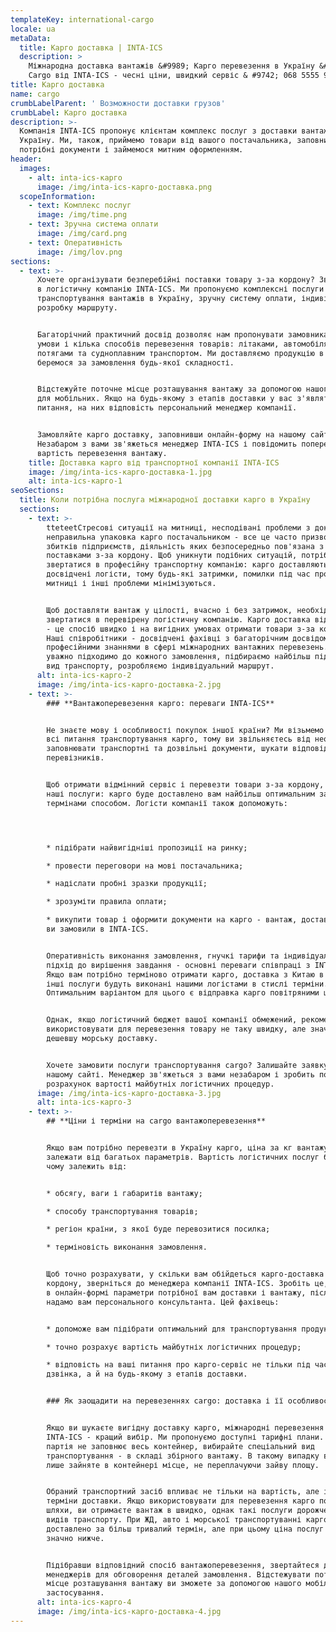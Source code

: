 ```yaml
---
templateKey: international-cargo
locale: ua
metaData:
  title: Карго доставка | INTA-ICS
  description: >
    Міжнародна доставка вантажів &#9989; Карго перевезення в Україну &#9989;
    Cargo від INTA-ICS - чесні ціни, швидкий сервіс & #9742; 068 5555 999
title: Карго доставка
name: cargo
crumbLabelParent: ' Возможности доставки грузов'
crumbLabel: Карго доставка
description: >-
  Компанія INTA-ICS пропонує клієнтам комплекс послуг з доставки вантажів в
  Україну. Ми, також, приймемо товари від вашого постачальника, заповнимо
  потрібні документи і займемося митним оформленням.
header:
  images:
    - alt: inta-ics-карго
      image: /img/inta-ics-карго-доставка.png
  scopeInformation:
    - text: Комплекс послуг
      image: /img/time.png
    - text: Зручна система оплати
      image: /img/card.png
    - text: Оперативність
      image: /img/lov.png
sections:
  - text: >-
      Хочете організувати безперебійні поставки товару з-за кордону? Звертайтеся
      в логістичну компанію INTA-ICS. Ми пропонуємо комплексні послуги з
      транспортування вантажів в Україну, зручну систему оплати, індивідуальну
      розробку маршруту.


      Багаторічний практичний досвід дозволяє нам пропонувати замовникам вигідні
      умови і кілька способів перевезення товарів: літаками, автомобілями,
      потягами та судноплавним транспортом. Ми доставляємо продукцію в термін і
      беремося за замовлення будь-якої складності.


      Відстежуйте поточне місце розташування вантажу за допомогою нашого додатку
      для мобільних. Якщо на будь-якому з етапів доставки у вас з'являться
      питання, на них відповість персональний менеджер компанії.


      Замовляйте карго доставку, заповнивши онлайн-форму на нашому сайті.
      Незабаром з вами зв'яжеться менеджер INTA-ICS і повідомить попередню
      вартість перевезення вантажу.
    title: Доставка карго від транспортної компанії INTA-ICS
    image: /img/inta-ics-карго-доставка-1.jpg
    alt: inta-ics-карго-1
seoSections:
  title: Коли потрібна послуга міжнародної доставки карго в Україну
  sections:
    - text: >-
        tteteetСтресові ситуації на митниці, несподівані проблеми з документами,
        неправильна упаковка карго постачальником - все це часто призводить до
        збитків підприємств, діяльність яких безпосередньо пов'язана з
        поставками з-за кордону. Щоб уникнути подібних ситуацій, потрібно
        звертатися в професійну транспортну компанію: карго доставляють
        досвідчені логісти, тому будь-які затримки, помилки під час проходження
        митниці і інші проблеми мінімізуються.


        Щоб доставляти вантаж у цілості, вчасно і без затримок, необхідно
        звертатися в перевірену логістичну компанію. Карго доставка від INTA-ICS
        - це спосіб швидко і на вигідних умовах отримати товари з-за кордону.
        Наші співробітники - досвідчені фахівці з багаторічним досвідом і
        професійними знаннями в сфері міжнародних вантажних перевезень. Ми
        уважно підходимо до кожного замовлення, підбираємо найбільш підходящий
        вид транспорту, розробляємо індивідуальний маршрут.
      alt: inta-ics-карго-2
      image: /img/inta-ics-карго-доставка-2.jpg
    - text: >-
        ### **Вантажоперевезення карго: переваги INTA-ICS**


        Не знаєте мову і особливості покупок іншої країни? Ми візьмемо на себе
        всі питання транспортування карго, тому ви звільняєтесь від необхідності
        заповнювати транспортні та дозвільні документи, шукати відповідних
        перевізників.


        Щоб отримати відмінний сервіс і перевезти товари з-за кордону, вибирайте
        наші послуги: карго буде доставлено вам найбільш оптимальним за ціною і
        термінами способом. Логісти компанії також допоможуть:




        * підібрати найвигідніші пропозиції на ринку;

        * провести переговори на мові постачальника;

        * надіслати пробні зразки продукції;

        * зрозуміти правила оплати;

        * викупити товар і оформити документи на карго - вантаж, доставку якого
        ви замовили в INTA-ICS.


        Оперативність виконання замовлення, гнучкі тарифи та індивідуальний
        підхід до вирішення завдання - основні переваги співпраці з INTA-ICS.
        Якщо вам потрібно терміново отримати карго, доставка з Китаю в Україну і
        інші послуги будуть виконані нашими логістами в стислі терміни.
        Оптимальним варіантом для цього є відправка карго повітряними шляхами.


        Однак, якщо логістичний бюджет вашої компанії обмежений, рекомендуємо
        використовувати для перевезення товару не таку швидку, але значно
        дешевшу морську доставку.


        Хочете замовити послуги транспортування cargo? Залишайте заявку на
        нашому сайті. Менеджер зв'яжеться з вами незабаром і зробить попередній
        розрахунок вартості майбутніх логістичних процедур.
      image: /img/inta-ics-карго-доставка-3.jpg
      alt: inta-ics-карго-3
    - text: >-
        ## **Ціни і терміни на cargo вантажоперевезення**


        Якщо вам потрібно перевезти в Україну карго, ціна за кг вантажу буде
        залежати від багатьох параметрів. Вартість логістичних послуг багато в
        чому залежить від:


        * обсягу, ваги і габаритів вантажу;

        * способу транспортування товарів;

        * регіон країни, з якої буде перевозитися посилка;

        * терміновість виконання замовлення.


        Щоб точно розрахувати, у скільки вам обійдеться карго-доставка з-за
        кордону, зверніться до менеджера компанії INTA-ICS. Зробіть це, вказавши
        в онлайн-формі параметри потрібної вам доставки і вантажу, після чого ми
        надамо вам персонального консультанта. Цей фахівець:


        * допоможе вам підібрати оптимальний для транспортування продукції;

        * точно розрахує вартість майбутніх логістичних процедур;

        * відповість на ваші питання про карго-сервіс не тільки під час першого
        дзвінка, а й на будь-якому з етапів доставки.


        ### Як заощадити на перевезеннях cargo: доставка і її особливості


        Якщо ви шукаєте вигідну доставку карго, міжнародні перевезення від
        INTA-ICS - кращий вибір. Ми пропонуємо доступні тарифні плани. Якщо ваша
        партія не заповнює весь контейнер, вибирайте спеціальний вид
        транспортування - в складі збірного вантажу. В такому випадку ви платите
        лише зайняте в контейнері місце, не переплачуючи зайву площу.


        Обраний транспортний засіб впливає не тільки на вартість, але і на
        терміни доставки. Якщо використовувати для перевезення карго повітряні
        шляхи, ви отримаєте вантаж в швидко, однак такі послуги дорожче інших
        видів транспорту. При ЖД, авто і морської транспортуванні карго буде
        доставлено за більш тривалий термін, але при цьому ціна послуг виявиться
        значно нижче.


        Підібравши відповідний спосіб вантажоперевезення, звертайтеся до наших
        менеджерів для обговорення деталей замовлення. Відстежувати поточне
        місце розташування вантажу ви зможете за допомогою нашого мобільного
        застосування.
      alt: inta-ics-карго-4
      image: /img/inta-ics-карго-доставка-4.jpg
---
```

